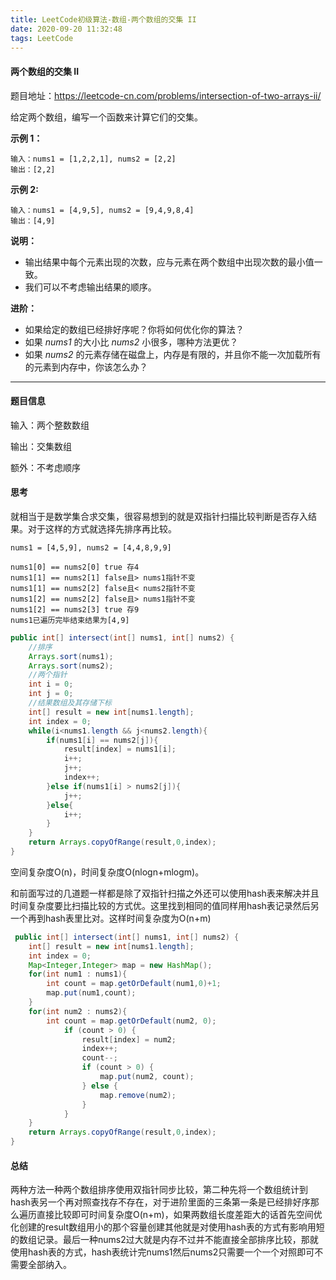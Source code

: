 ```yaml
---
title: LeetCode初级算法-数组-两个数组的交集 II
date: 2020-09-20 11:32:48
tags: LeetCode
---
```


#### 两个数组的交集 II

题目地址：https://leetcode-cn.com/problems/intersection-of-two-arrays-ii/

给定两个数组，编写一个函数来计算它们的交集。<!--more-->

**示例 1：**

```
输入：nums1 = [1,2,2,1], nums2 = [2,2]
输出：[2,2]
```

**示例 2:**

```
输入：nums1 = [4,9,5], nums2 = [9,4,9,8,4]
输出：[4,9]
```

**说明：**

- 输出结果中每个元素出现的次数，应与元素在两个数组中出现次数的最小值一致。
- 我们可以不考虑输出结果的顺序。

**进阶：**

- 如果给定的数组已经排好序呢？你将如何优化你的算法？
- 如果 *nums1* 的大小比 *nums2* 小很多，哪种方法更优？
- 如果 *nums2* 的元素存储在磁盘上，内存是有限的，并且你不能一次加载所有的元素到内存中，你该怎么办？



---

#### 题目信息

输入：两个整数数组

输出：交集数组

额外：不考虑顺序

#### 思考

就相当于是数学集合求交集，很容易想到的就是双指针扫描比较判断是否存入结果。对于这样的方式就选择先排序再比较。

```
nums1 = [4,5,9], nums2 = [4,4,8,9,9]

nums1[0] == nums2[0] true 存4 
nums1[1] == nums2[1] false且> nums1指针不变
nums1[1] == nums2[2] false且< nums2指针不变
nums1[2] == nums2[2] false且> nums1指针不变
nums1[2] == nums2[3] true 存9 
nums1已遍历完毕结束结果为[4,9]
```

```java
public int[] intersect(int[] nums1, int[] nums2) {
    //排序
	Arrays.sort(nums1);
    Arrays.sort(nums2);
    //两个指针
    int i = 0;
    int j = 0;
    //结果数组及其存储下标
    int[] result = new int[nums1.length];
    int index = 0;
    while(i<nums1.length && j<nums2.length){
    	if(nums1[i] == nums2[j]){
            result[index] = nums1[i];
            i++;
            j++;
            index++;
        }else if(nums1[i] > nums2[j]){
            j++;
        }else{
            i++;
        }
    }
    return Arrays.copyOfRange(result,0,index);
}
```

空间复杂度O(n)，时间复杂度O(nlogn+mlogm)。

和前面写过的几道题一样都是除了双指针扫描之外还可以使用hash表来解决并且时间复杂度要比扫描比较的方式优。这里找到相同的值同样用hash表记录然后另一个再到hash表里比对。这样时间复杂度为O(n+m)

```java
 public int[] intersect(int[] nums1, int[] nums2) {
    int[] result = new int[nums1.length];
    int index = 0;
    Map<Integer,Integer> map = new HashMap();
    for(int num1 : nums1){
        int count = map.getOrDefault(num1,0)+1;
        map.put(num1,count);
    }
    for(int num2 : nums2){
		int count = map.getOrDefault(num2, 0);
            if (count > 0) {
                result[index] = num2;
                index++;
                count--;
                if (count > 0) {
                    map.put(num2, count);
                } else {
                    map.remove(num2);
                }
            }
    }
    return Arrays.copyOfRange(result,0,index);
}
```

#### 总结

两种方法一种两个数组排序使用双指针同步比较，第二种先将一个数组统计到hash表另一个再对照查找存不存在，对于进阶里面的三条第一条是已经排好序那么遍历直接比较即可时间复杂度O(n+m)，如果两数组长度差距大的话首先空间优化创建的result数组用小的那个容量创建其他就是对使用hash表的方式有影响用短的数组记录。最后一种nums2过大就是内存不过并不能直接全部排序比较，那就使用hash表的方式，hash表统计完nums1然后nums2只需要一个一个对照即可不需要全部纳入。